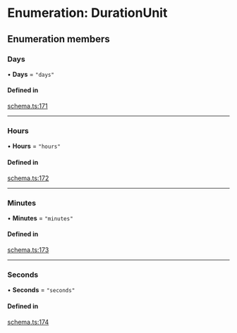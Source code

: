 # Enumeration: DurationUnit

## Enumeration members

### Days

• **Days** = `"days"`

#### Defined in

[schema.ts:171](https://github.com/coda/packs-sdk/blob/main/schema.ts#L171)

___

### Hours

• **Hours** = `"hours"`

#### Defined in

[schema.ts:172](https://github.com/coda/packs-sdk/blob/main/schema.ts#L172)

___

### Minutes

• **Minutes** = `"minutes"`

#### Defined in

[schema.ts:173](https://github.com/coda/packs-sdk/blob/main/schema.ts#L173)

___

### Seconds

• **Seconds** = `"seconds"`

#### Defined in

[schema.ts:174](https://github.com/coda/packs-sdk/blob/main/schema.ts#L174)
